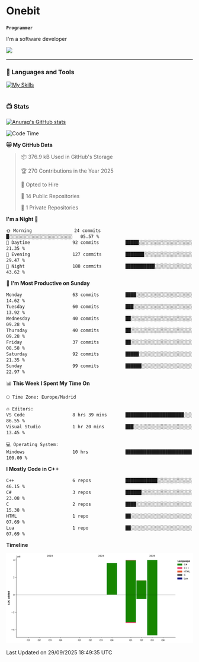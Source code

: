 # Onebit

**`Programmer`**

I'm a software developer

   ![](https://komarev.com/ghpvc/?username=onebit5&color=blueviolet)

---

### 🧰 Languages and Tools

[![My Skills](https://skillicons.dev/icons?i=cpp,c,cs,java,lua,unity,git,linux,github,discord,vscode,visualstudio)](https://skillicons.dev)
<br />

#

### 📺 Stats
[![Anurag's GitHub stats](https://github-readme-stats.vercel.app/api?username=onebit5&show_icons=true&theme=radical)](https://github.com/anuraghazra/github-readme-stats)                
<!--START_SECTION:waka-->
![Code Time](http://img.shields.io/badge/Code%20Time-458%20hrs%2020%20mins-blue)

**🐱 My GitHub Data** 

> 📦 376.9 kB Used in GitHub's Storage 
 > 
> 🏆 270 Contributions in the Year 2025
 > 
> 💼 Opted to Hire
 > 
> 📜 14 Public Repositories 
 > 
> 🔑 1 Private Repositories 
 > 
**I'm a Night 🦉** 

```text
🌞 Morning                24 commits          █░░░░░░░░░░░░░░░░░░░░░░░░   05.57 % 
🌆 Daytime                92 commits          █████░░░░░░░░░░░░░░░░░░░░   21.35 % 
🌃 Evening                127 commits         ███████░░░░░░░░░░░░░░░░░░   29.47 % 
🌙 Night                  188 commits         ███████████░░░░░░░░░░░░░░   43.62 % 
```
📅 **I'm Most Productive on Sunday** 

```text
Monday                   63 commits          ████░░░░░░░░░░░░░░░░░░░░░   14.62 % 
Tuesday                  60 commits          ███░░░░░░░░░░░░░░░░░░░░░░   13.92 % 
Wednesday                40 commits          ██░░░░░░░░░░░░░░░░░░░░░░░   09.28 % 
Thursday                 40 commits          ██░░░░░░░░░░░░░░░░░░░░░░░   09.28 % 
Friday                   37 commits          ██░░░░░░░░░░░░░░░░░░░░░░░   08.58 % 
Saturday                 92 commits          █████░░░░░░░░░░░░░░░░░░░░   21.35 % 
Sunday                   99 commits          ██████░░░░░░░░░░░░░░░░░░░   22.97 % 
```


📊 **This Week I Spent My Time On** 

```text
🕑︎ Time Zone: Europe/Madrid

🔥 Editors: 
VS Code                  8 hrs 39 mins       ██████████████████████░░░   86.55 % 
Visual Studio            1 hr 20 mins        ███░░░░░░░░░░░░░░░░░░░░░░   13.45 % 

💻 Operating System: 
Windows                  10 hrs              █████████████████████████   100.00 % 
```

**I Mostly Code in C++** 

```text
C++                      6 repos             ████████████░░░░░░░░░░░░░   46.15 % 
C#                       3 repos             ██████░░░░░░░░░░░░░░░░░░░   23.08 % 
C                        2 repos             ████░░░░░░░░░░░░░░░░░░░░░   15.38 % 
HTML                     1 repo              ██░░░░░░░░░░░░░░░░░░░░░░░   07.69 % 
Lua                      1 repo              ██░░░░░░░░░░░░░░░░░░░░░░░   07.69 % 
```



**Timeline**

![Lines of Code chart](https://raw.githubusercontent.com/Onebit5/Onebit5/main/assets/bar_graph.png)


 Last Updated on 29/09/2025 18:49:35 UTC
<!--END_SECTION:waka-->
